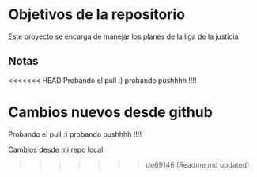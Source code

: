# Objetivos de la repositorio

Este proyecto se encarga de manejar los planes de la liga de la justicia


## Notas
<<<<<<< HEAD
Probando el pull :) probando pushhhh !!!! 

Cambios nuevos desde github
=======
Probando el pull :) probando pushhhh !!!!

Cambios desde mi repo local
>>>>>>> de69146 (Readme.md updated)
